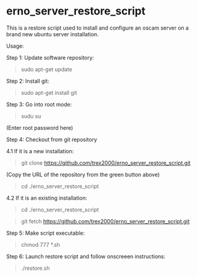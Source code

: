 # erno_server_restore_script
This is a restore script used to install and configure an oscam server on a brand new ubuntu server installation.

Usage:

Step 1: Update software repository:
>sudo apt-get update

Step 2: Install git:
>sudo apt-get install git

Step 3: Go into root mode:
>sudu su

(Enter root password here)

Step 4: Checkout from git repository

4.1 If it is a new installation:
>git clone https://github.com/trex2000/erno_server_restore_script.git

(Copy the URL of the repository from the green button above)

>cd ./erno_server_restore_script

4.2 If it is an existing installation:
>cd ./erno_server_restore_script

>git fetch https://github.com/trex2000/erno_server_restore_script.git

Step 5:  Make script executable:
>chmod 777 *.sh

Step 6: Launch restore script and follow onscreeen instructions:
>./restore.sh



